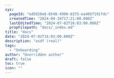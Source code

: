 ```yaml
---
sys:
  pageId: "ed5020e6-6548-4990-8375-ea405f191fdc"
  createdTime: "2024-04-16T17:21:00.000Z"
  lastEditedTime: "2024-07-02T16:03:00.000Z"
  propFilepath: "docs/_index.md"
title: "docs"
date: "2024-07-02T16:03:00.000Z"
description: "asdf (real)"
tags:
  - "Onboarding"
author: "Overridden author"
draft: false
toc: true
icon: ""
---
```

